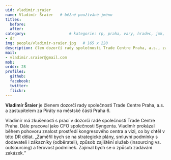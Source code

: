 ```yaml
---
uid: vladimir.sraier
name: Vladimír Šraier  	# běžně používáné jméno
titles:
  before: 
  after: 
category:                 	# kategorie: rp, praha, vary, hradec, jmk, senat
- dr
img: people/vladimir-sraier.jpg   # 165 x 220
description: člen dozorčí rady společnosti Trade Centre Praha, a.s., zastupitel na Praze 6 	# kratký popis, max 160 znaků
mail: 
- vladimir.sraier@gmail.com
mob:
orddr: 28
profiles:
  github:       
  facebook:    
  twitter: 		  
  flickr:		  
---
```


**Vladimír Šraier** je členem dozorčí rady společnosti Trade Centre Praha, a.s. a zastupitelem za Piráty na městské části Praha 6.

Vladimír má zkušenosti s prací v dozorčí radě společnosti Trade Centre Praha. Dále pracoval jako CFO společnosti Syngenta. Vladimír prokázal během pohovoru znalost prostředí kongresového centra a vizi, co by chtěl v této DR dělat. „Zaměřil bych se na strategické plány, smluvní podmínky s dodavateli i zákazníky (odběrateli), způsob zajištění služeb (insourcing vs. outsourcing) a férovost podmínek. Zajímal bych se o způsob zadávání zakázek.“

